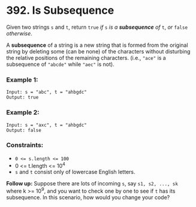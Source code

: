 # 392. Is Subsequence

Given two strings `s` and `t`, return `true` *if* `s` *is a **subsequence** of* `t`, *or* `false` *otherwise*.

A **subsequence** of a string is a new string that is formed from the original string by deleting some (can be none) of the characters without disturbing the relative positions of the remaining characters. (i.e., `"ace"` is a subsequence of `"abcde"` while `"aec"` is not).

### Example 1:

```text
Input: s = "abc", t = "ahbgdc"
Output: true
```

### Example 2:

```text
Input: s = "axc", t = "ahbgdc"
Output: false
```

### Constraints:

- `0 <= s.length <= 100`
- 0 <= t.length <= 10<sup>4</sup>
- `s` and `t` consist only of lowercase English letters.


**Follow up:** Suppose there are lots of incoming `s`, say `s1, s2, ..., sk `where k >= 10<sup>9</sup>, and you want to check one by one to see if `t` has its subsequence. In this scenario, how would you change your code?
